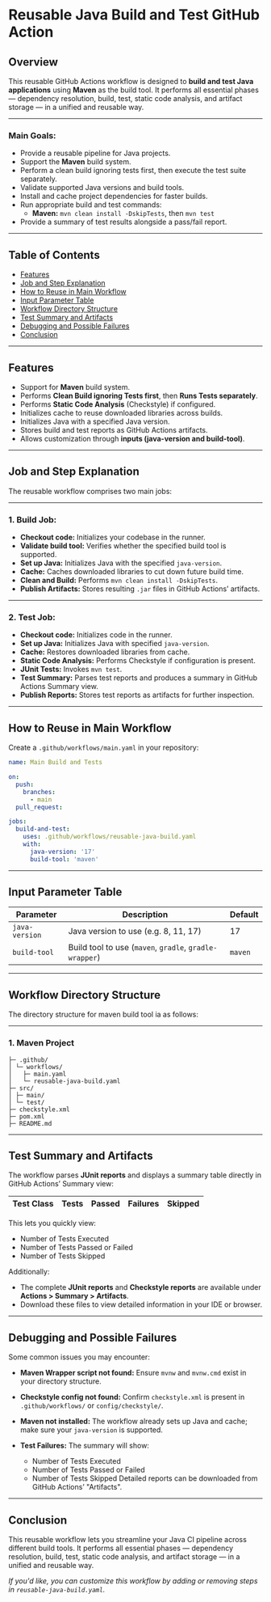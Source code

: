# Reusable Java Build and Test GitHub Action

## Overview

This reusable GitHub Actions workflow is designed to **build and test Java applications** using **Maven** as the build tool. It performs all essential phases — dependency resolution, build, test, static code analysis, and artifact storage — in a unified and reusable way.

---

### Main Goals:

- Provide a reusable pipeline for Java projects.
- Support the **Maven** build system.
- Perform a clean build ignoring tests first, then execute the test suite separately.
- Validate supported Java versions and build tools.
- Install and cache project dependencies for faster builds.
- Run appropriate build and test commands:
  - **Maven:** `mvn clean install -DskipTests`, then `mvn test`
- Provide a summary of test results alongside a pass/fail report.

---

## Table of Contents

- [Features](#features)
- [Job and Step Explanation](#job-and-step-explanation)
- [How to Reuse in Main Workflow](#how-to-reuse-in-main-workflow)
- [Input Parameter Table](#input-parameter-table)
- [Workflow Directory Structure](#workflow-directory-structure)
- [Test Summary and Artifacts](#test-summary-and-artifacts)
- [Debugging and Possible Failures](#debugging-and-possible-failures)
- [Conclusion](#conclusion)

---

## Features

- Support for **Maven** build system.
- Performs **Clean Build ignoring Tests first**, then **Runs Tests separately**.
- Performs **Static Code Analysis** (Checkstyle) if configured.
- Initializes cache to reuse downloaded libraries across builds.
- Initializes Java with a specified Java version.
- Stores build and test reports as GitHub Actions artifacts.
- Allows customization through **inputs (java-version and build-tool)**.

---

## Job and Step Explanation

The reusable workflow comprises two main jobs:

---

### 1. Build Job:

- **Checkout code:** Initializes your codebase in the runner.
- **Validate build tool:** Verifies whether the specified build tool is supported.
- **Set up Java:** Initializes Java with the specified `java-version`.
- **Cache:** Caches downloaded libraries to cut down future build time.
- **Clean and Build:** Performs `mvn clean install -DskipTests`.
- **Publish Artifacts:** Stores resulting `.jar` files in GitHub Actions’ artifacts.

---

### 2. Test Job:

- **Checkout code:** Initializes code in the runner.
- **Set up Java:** Initializes Java with specified `java-version`.
- **Cache:** Restores downloaded libraries from cache.
- **Static Code Analysis:** Performs Checkstyle if configuration is present.
- **JUnit Tests:** Invokes `mvn test`.
- **Test Summary:** Parses test reports and produces a summary in GitHub Actions Summary view.
- **Publish Reports:** Stores test reports as artifacts for further inspection.

---

## How to Reuse in Main Workflow

Create a `.github/workflows/main.yaml` in your repository:

```yaml
name: Main Build and Tests

on:
  push:
    branches:
      - main
  pull_request:

jobs:
  build-and-test:
    uses: .github/workflows/reusable-java-build.yaml
    with:
      java-version: '17'
      build-tool: 'maven'
```
---

## Input Parameter Table

| Parameter      | Description                                             | Default |
| -------------- | ------------------------------------------------------- | ------- |
| `java-version` | Java version to use (e.g. 8, 11, 17)                    | 17      |
| `build-tool`   | Build tool to use (`maven`, `gradle`, `gradle-wrapper`) | `maven` |  

---

## Workflow Directory Structure

The directory structure for maven build tool ia as follows:

---

### 1. Maven Project

```
├─ .github/
│ └─ workflows/
│   ├─ main.yaml
│   └─ reusable-java-build.yaml
├─ src/
│ ├─ main/
│ └─ test/
├─ checkstyle.xml
├─ pom.xml
├─ README.md
```

---

## Test Summary and Artifacts

The workflow parses **JUnit reports** and displays a summary table directly in GitHub Actions’ Summary view:

| Test Class | Tests | Passed | Failures | Skipped |
| ---------- | ----- | ------ | -------- | ------- |

This lets you quickly view:

* Number of Tests Executed
* Number of Tests Passed or Failed
* Number of Tests Skipped

Additionally:

* The complete **JUnit reports** and **Checkstyle reports** are available under **Actions > Summary > Artifacts**.
* Download these files to view detailed information in your IDE or browser.

---

## Debugging and Possible Failures

Some common issues you may encounter:

* **Maven Wrapper script not found:**
  Ensure `mvnw` and `mvnw.cmd` exist in your directory structure.
* **Checkstyle config not found:**
  Confirm `checkstyle.xml` is present in `.github/workflows/` or `config/checkstyle/`.
* **Maven not installed:**
  The workflow already sets up Java and cache; make sure your `java-version` is supported.
* **Test Failures:**
  The summary will show:

  * Number of Tests Executed
  * Number of Tests Passed or Failed
  * Number of Tests Skipped
    Detailed reports can be downloaded from GitHub Actions’ "Artifacts".

---


## Conclusion

This reusable workflow lets you streamline your Java CI pipeline across different build tools.
It performs all essential phases — dependency resolution, build, test, static code analysis, and artifact storage — in a unified and reusable way.

*If you'd like, you can customize this workflow by adding or removing steps in `reusable-java-build.yaml`.*
